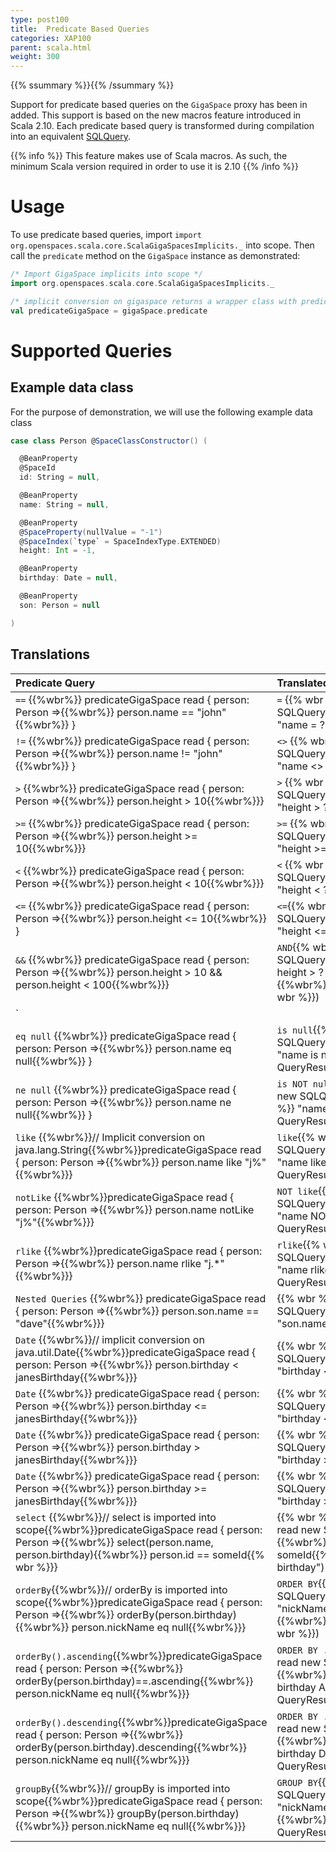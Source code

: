 ```yaml
---
type: post100
title:  Predicate Based Queries
categories: XAP100
parent: scala.html
weight: 300
---
```



{{% ssummary  %}}{{% /ssummary %}}

Support for predicate based queries on the `GigaSpace` proxy has been in added. This support is based on the new macros feature introduced in Scala 2.10.  Each predicate based query is transformed during compilation into an equivalent [SQLQuery](./query-sql.html).


{{% info %}}
This feature makes use of Scala macros. As such, the minimum Scala version required in order to use it is 2.10
{{% /info %}}


# Usage

To use predicate based queries, import `import org.openspaces.scala.core.ScalaGigaSpacesImplicits._` into scope. Then call the `predicate` method on the `GigaSpace` instance as demonstrated:


```scala
/* Import GigaSpace implicits into scope */
import org.openspaces.scala.core.ScalaGigaSpacesImplicits._

/* implicit conversion on gigaspace returns a wrapper class with predicate based query methods */
val predicateGigaSpace = gigaSpace.predicate
```

# Supported Queries

## Example data class

For the purpose of demonstration, we will use the following example data class


```scala
case class Person @SpaceClassConstructor() (

  @BeanProperty
  @SpaceId
  id: String = null,

  @BeanProperty
  name: String = null,

  @BeanProperty
  @SpaceProperty(nullValue = "-1")
  @SpaceIndex(`type` = SpaceIndexType.EXTENDED)
  height: Int = -1,

  @BeanProperty
  birthday: Date = null,

  @BeanProperty
  son: Person = null

)
```

## Translations


|Predicate Query|Translated SQL Query|
|:--------------|:-------------------|
|`==` {{%wbr%}} predicateGigaSpace read { person: Person =>{{%wbr%}}  person.name == "john"{{%wbr%}} } | `=` {{% wbr %}} gigaSpace read new SQLQuery(classOf[Person], {{% wbr %}}  "name = ?", "john"{{% wbr %}}) |
|`!=` {{%wbr%}} predicateGigaSpace read { person: Person =>{{%wbr%}}  person.name != "john"{{%wbr%}} } | `<>` {{% wbr %}} gigaSpace read new SQLQuery(classOf[Person], {{%wbr%}} "name <> ?", "john"{{%wbr%}}) |
|`>`  {{%wbr%}} predicateGigaSpace read { person: Person =>{{%wbr%}}  person.height > 10{{%wbr%}}}| `>` {{% wbr %}}gigaSpace read new SQLQuery(classOf[Person], {{%wbr%}} "height > ?", 10: Integer{{%wbr%}})|
|`>=` {{%wbr%}} predicateGigaSpace read { person: Person =>{{%wbr%}}  person.height >= 10{{%wbr%}}} | `>=` {{% wbr %}} gigaSpace read new SQLQuery(classOf[Person], {{%wbr%}}  "height >= ?", 10: Integer{{%wbr%}}) |
|`<`  {{%wbr%}} predicateGigaSpace read { person: Person =>{{%wbr%}} person.height < 10{{%wbr%}}}| `<` {{% wbr %}}  gigaSpace read new SQLQuery(classOf[Person], {{%wbr%}} "height < ?", 10: Integer{{%wbr%}})|
|`<=` {{%wbr%}} predicateGigaSpace read { person: Person =>{{%wbr%}}  person.height <= 10{{%wbr%}} } | `<=`{{% wbr %}}  gigaSpace read new SQLQuery(classOf[Person], {{%wbr%}}  "height <= ?", 10: Integer{{%wbr%}}) |
|`&&` {{%wbr%}} predicateGigaSpace read { person: Person =>{{%wbr%}}  person.height > 10 && person.height < 100{{%wbr%}}} | `AND`{{% wbr %}} gigaSpace read new SQLQuery(classOf[Person], {{%wbr%}}  "( height > ? ) AND ( height < ? )", {{%wbr%}}  10: Integer, 100: Integer{{% wbr %}})|
|`||` {{%wbr%}} predicateGigaSpace read { person: Person =>{{%wbr%}}  person.height < 10 \| person.height > 100{{%wbr%}}} | `OR`{{% wbr %}} gigaSpace read new SQLQuery(classOf[Person], {{%wbr%}} "( height < ? ) OR ( height > ? )", {{%wbr%}}  10: Integer, 100: Integer{{% wbr %}}) |
|`eq null` {{%wbr%}} predicateGigaSpace read { person: Person =>{{%wbr%}}  person.name eq null{{%wbr%}} } | `is null`{{% wbr %}} gigaSpace read new SQLQuery(classOf[Person], {{%wbr%}} "name is null", QueryResultType.OBJECT{{%wbr%}} ) |
|`ne null` {{%wbr%}} predicateGigaSpace read { person: Person =>{{%wbr%}}  person.name ne null{{%wbr%}} } | `is NOT null`{{% wbr %}} gigaSpace read new SQLQuery(classOf[Person], {{% wbr %}} "name is NOT null", QueryResultType.OBJECT{{%wbr%}}) |
|`like` {{%wbr%}}//  Implicit conversion on java.lang.String{{%wbr%}}predicateGigaSpace read { person: Person =>{{%wbr%}}  person.name like "j%"{{%wbr%}}}| `like`{{% wbr %}} gigaSpace read new SQLQuery(classOf[Person], {{%wbr%}}  "name like 'j%'", QueryResultType.OBJECT{{% wbr %}}) |
|`notLike` {{%wbr%}}predicateGigaSpace read { person: Person =>{{%wbr%}}  person.name notLike "j%"{{%wbr%}}} | `NOT like`{{% wbr %}} gigaSpace read new SQLQuery(classOf[Person], {{%wbr%}} "name NOT like 'j%'", QueryResultType.OBJECT{{% wbr %}}) |
|`rlike` {{%wbr%}}predicateGigaSpace read { person: Person =>{{%wbr%}}  person.name rlike "j.\*"{{%wbr%}}} | `rlike`{{% wbr %}} gigaSpace read new SQLQuery(classOf[Person], {{%wbr%}} "name rlike 'j.\*'", QueryResultType.OBJECT{{%wbr%}}) |
|`Nested Queries` {{%wbr%}} predicateGigaSpace read { person: Person =>{{%wbr%}} person.son.name == "dave"{{%wbr%}}} |{{% wbr %}}gigaSpace read new SQLQuery(classOf[Person], {{%wbr%}} "son.name = ?", "dave"{{% wbr %}}) |
|`Date` {{%wbr%}}// implicit conversion on java.util.Date{{%wbr%}}predicateGigaSpace read { person: Person =>{{%wbr%}}  person.birthday < janesBirthday{{%wbr%}}} |{{% wbr %}}gigaSpace read new SQLQuery(classOf[Person], {{%wbr%}}  "birthday < ?", janesBirthday{{% wbr %}}) |
|`Date` {{%wbr%}} predicateGigaSpace read { person: Person =>{{%wbr%}} person.birthday <= janesBirthday{{%wbr%}}} |{{% wbr %}}gigaSpace read new SQLQuery(classOf[Person], {{%wbr%}} "birthday <= ?", janesBirthday{{%wbr%}}) |
|`Date` {{%wbr%}} predicateGigaSpace read { person: Person =>{{%wbr%}}  person.birthday > janesBirthday{{%wbr%}}} |{{% wbr %}}gigaSpace read new SQLQuery(classOf[Person], {{%wbr%}} "birthday > ?", janesBirthday{{%wbr%}}) |
|`Date` {{%wbr%}} predicateGigaSpace read { person: Person =>{{%wbr%}}  person.birthday >= janesBirthday{{%wbr%}}} |{{% wbr %}}gigaSpace read new SQLQuery(classOf[Person], {{%wbr%}} "birthday >= ?", janesBirthday{{%wbr%}}) |
|`select` {{%wbr%}}// select is imported into scope{{%wbr%}}predicateGigaSpace read { person: Person =>{{%wbr%}} select(person.name, person.birthday){{%wbr%}} person.id == someId{{% wbr %}}} | {{% wbr %}}setProjections gigaSpace read new SQLQuery(classOf[Person], {{%wbr%}} "id = ?", someId{{%wbr%}}).setProjections("name, birthday") |
|`orderBy`{{%wbr%}}// orderBy is imported into scope{{%wbr%}}predicateGigaSpace read { person: Person =>{{%wbr%}} orderBy(person.birthday){{%wbr%}}  person.nickName eq null{{%wbr%}}} | `ORDER BY`{{% wbr %}} gigaSpace read new SQLQuery(classOf[Person], {{%wbr%}}  "nickName is null ORDER BY birthday", {{%wbr%}}  QueryResultType.OBJECT{{% wbr %}}) |
|`orderBy().ascending`{{%wbr%}}predicateGigaSpace read { person: Person =>{{%wbr%}}  orderBy(person.birthday)==.ascending{{%wbr%}} person.nickName eq null{{%wbr%}}} | `ORDER BY ... ASC`{{% wbr %}} gigaSpace read new SQLQuery(classOf[Person], {{%wbr%}} "nickName is null ORDER BY birthday ASC", {{%wbr%}}  QueryResultType.OBJECT{{%wbr%}}) |
|`orderBy().descending`{{%wbr%}}predicateGigaSpace read { person: Person =>{{%wbr%}}  orderBy(person.birthday).descending{{%wbr%}} person.nickName eq null{{%wbr%}}} | `ORDER BY ... DESC`{{% wbr %}} gigaSpace read new SQLQuery(classOf[Person], {{%wbr%}}  "nickName is null ORDER BY birthday DESC", {{%wbr%}}  QueryResultType.OBJECT{{%wbr%}}) |
|`groupBy`{{%wbr%}}// groupBy is imported into scope{{%wbr%}}predicateGigaSpace read { person: Person =>{{%wbr%}}  groupBy(person.birthday){{%wbr%}}  person.nickName eq null{{%wbr%}}} | `GROUP BY`{{% wbr %}} gigaSpace read new SQLQuery(classOf[Person], {{%wbr%}}  "nickName is null GROUP BY birthday", {{%wbr%}}  QueryResultType.OBJECT{{%wbr%}}) |
